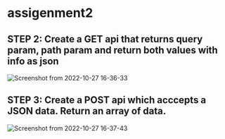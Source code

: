 # assigenment2

## STEP 2: Create a GET api that returns query param, path param and return both values with info as json

![Screenshot from 2022-10-27 16-36-33](https://user-images.githubusercontent.com/115579115/198276292-a0fbfa28-4fe9-4c87-8968-d74f00fa5e52.png)


## STEP 3: Create a POST api which acccepts a JSON data. Return an array of data.

![Screenshot from 2022-10-27 16-37-43](https://user-images.githubusercontent.com/115579115/198277170-925866e5-2115-4a09-94fc-aecd7be7ee0a.png)


